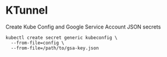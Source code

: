 # KTunnel

Create Kube Config and Google Service Account JSON secrets

```
kubectl create secret generic kubeconfig \
  --from-file=config \
  --from-file=/path/to/gsa-key.json
```
